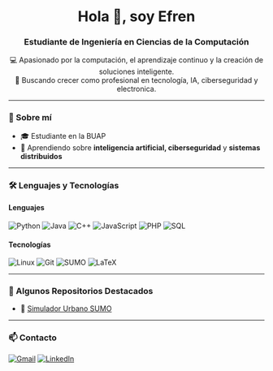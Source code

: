 <h1 align="center">Hola 👋, soy Efren</h1>
<h3 align="center">Estudiante de Ingeniería en Ciencias de la Computación</h3>

<p align="center">
  💻 Apasionado por la computación, el aprendizaje continuo y la creación de soluciones inteligente.<br>
  🚀 Buscando crecer como profesional en tecnología, IA, ciberseguridad y electronica.<br>
</p>

---

### 🧠 Sobre mí
- 🎓 Estudiante en la BUAP
- 🌱 Aprendiendo sobre **inteligencia artificial, ciberseguridad** y **sistemas distribuidos**

---

### 🛠️ Lenguajes y Tecnologías
#### Lenguajes
![Python](https://img.shields.io/badge/-Python-3776AB?style=for-the-badge&logo=python&logoColor=white)
![Java](https://img.shields.io/badge/-Java-007396?style=for-the-badge&logo=java&logoColor=white)
![C++](https://img.shields.io/badge/-C++-00599C?style=for-the-badge&logo=c%2b%2b&logoColor=white)
![JavaScript](https://img.shields.io/badge/-JavaScript-F7DF1E?style=for-the-badge&logo=javascript&logoColor=black)
![PHP](https://img.shields.io/badge/-PHP-777BB4?style=for-the-badge&logo=php&logoColor=white)
![SQL](https://img.shields.io/badge/-SQL-4479A1?style=for-the-badge&logo=mysql&logoColor=white)

#### Tecnologías
![Linux](https://img.shields.io/badge/-Linux-FCC624?style=for-the-badge&logo=linux&logoColor=black)
![Git](https://img.shields.io/badge/-Git-F05032?style=for-the-badge&logo=git&logoColor=white)
![SUMO](https://img.shields.io/badge/-SUMO-005571?style=for-the-badge&logo=data&logoColor=white)
![LaTeX](https://img.shields.io/badge/-LaTeX-008080?style=for-the-badge&logo=latex&logoColor=white)

---

### 📂 Algunos Repositorios Destacados
- 🔧 [Simulador Urbano SUMO](https://github.com/efren78/simulador-urbano)


---

### 📫 Contacto
[![Gmail](https://img.shields.io/badge/-Gmail-EA4335?style=for-the-badge&logo=gmail&logoColor=white)](mailto:curiefren78@gmail.com)
[![LinkedIn](https://img.shields.io/badge/-LinkedIn-0077B5?style=for-the-badge&logo=linkedin&logoColor=white)](https://www.linkedin.com/in/efren-curi-6a232134b/)

